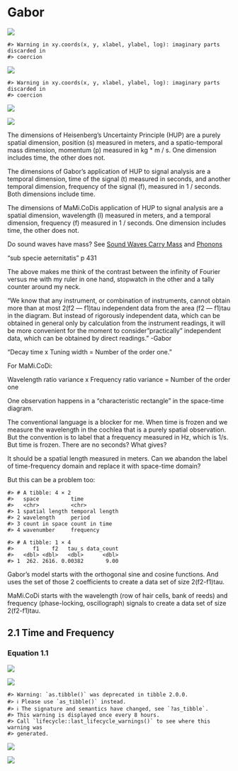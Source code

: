 Gabor
================

![](../figures/gabor-unnamed-chunk-2-1.svg)<!-- -->

    #> Warning in xy.coords(x, y, xlabel, ylabel, log): imaginary parts discarded in
    #> coercion

![](../figures/gabor-unnamed-chunk-3-1.svg)<!-- -->

    #> Warning in xy.coords(x, y, xlabel, ylabel, log): imaginary parts discarded in
    #> coercion

![](../figures/gabor-unnamed-chunk-4-1.svg)<!-- -->

![](../figures/gabor-unnamed-chunk-5-1.svg)<!-- -->

The dimensions of Heisenberg’s Uncertainty Principle (HUP) are a purely
spatial dimension, position (s) measured in meters, and a
spatio-temporal mass dimension, momentum (p) measured in kg \* m / s.
One dimension includes time, the other does not.  

The dimensions of Gabor’s application of HUP to signal analysis are a
temporal dimension, time of the signal (t) measured in seconds, and
another temporal dimension, frequency of the signal (f), measured in 1 /
seconds. Both dimensions include time.  

The dimensions of MaMi.CoDis application of HUP to signal analysis are
a  
spatial dimension, wavelength (l) measured in meters, and a temporal
dimension, frequency (f) measured in 1 / seconds. One dimension includes
time, the other does not.  

Do sound waves have mass? See [Sound Waves Carry
Mass](https://physics.aps.org/articles/v12/23) and
[Phonons](https://en.wikipedia.org/wiki/Phonon)  

“sub specie aeternitatis” p 431  

The above makes me think of the contrast between the infinity of Fourier
versus me with my ruler in one hand, stopwatch in the other and a tally
counter around my neck.  

“We know that any instrument, or combination of instruments, cannot
obtain more than at most 2(f2 — f1)tau independent data from the area
(f2 — f1)tau in the diagram. But instead of rigorously independent data,
which can be obtained in general only by calculation from the instrument
readings, it will be more convenient for the moment to
consider”practically” independent data, which can be obtained by direct
readings.” -Gabor  

“Decay time x Tuning width = Number of the order one.”  

For MaMi.CoDi:  

Wavelength ratio variance x Frequency ratio variance = Number of the
order one  

One observation happens in a “characteristic rectangle” in the
space-time diagram.

The conventional language is a blocker for me. When time is frozen and
we measure the wavelength in the cochlea that is a purely spatial
observation. But the convention is to label that a frequency measured in
Hz, which is 1/s. But time is frozen. There are no seconds? What
gives?  

It should be a spatial length measured in meters. Can we abandon the
label of time-frequency domain and replace it with space-time domain?  

But this can be a problem too:  

    #> # A tibble: 4 × 2
    #>   space          time           
    #>   <chr>          <chr>          
    #> 1 spatial length temporal length
    #> 2 wavelength     period         
    #> 3 count in space count in time  
    #> 4 wavenumber     frequency

    #> # A tibble: 1 × 4
    #>      f1    f2   tau_s data_count
    #>   <dbl> <dbl>   <dbl>      <dbl>
    #> 1  262. 2616. 0.00382       9.00

Gabor’s model starts with the orthogonal sine and cosine functions. And
uses the set of those 2 coefficients to create a data set of size
2(f2-f1)tau.  

MaMi.CoDi starts with the wavelength (row of hair cells, bank of reeds)
and frequency (phase-locking, oscillograph) signals to create a data set
of size 2(f2-f1)tau.

## 2.1 Time and Frequency

### Equation 1.1

![](../figures/gabor-unnamed-chunk-8-1.svg)<!-- -->

![](../figures/gabor-unnamed-chunk-9-1.svg)<!-- -->

    #> Warning: `as.tibble()` was deprecated in tibble 2.0.0.
    #> ℹ Please use `as_tibble()` instead.
    #> ℹ The signature and semantics have changed, see `?as_tibble`.
    #> This warning is displayed once every 8 hours.
    #> Call `lifecycle::last_lifecycle_warnings()` to see where this warning was
    #> generated.

![](../figures/gabor-unnamed-chunk-10-1.svg)<!-- -->

![](../figures/gabor-unnamed-chunk-12-1.svg)<!-- -->
